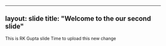 -------
layout: slide
title: "Welcome to the our second slide"
------
This is RK Gupta slide
Time to upload this new change
